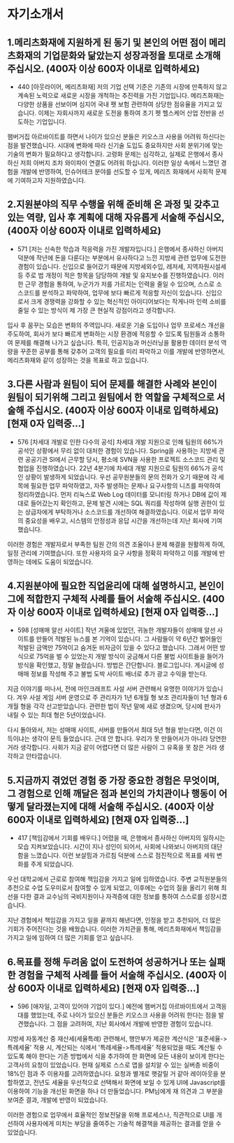 



# 자기소개서
## 1.메리츠화재에 지원하게 된 동기 및 본인의 어떤 점이 메리츠화재의 기업문화와 닮았는지 성장과정을 토대로 소개해 주십시오. (400자 이상 600자 이내로 입력하세요) 
- 440
[아웃라이어, 메리츠화재]
저의 기업 선택 기준은 기존의 시장에 만족하지 않고 계속된 노력으로 새로운 시장을 개척하는 추진력을 가진 기업입니다.
메리츠화재는 다양한 상품을 선보이며 심지어 국내 펫 보험 관련하여 상당한 점유율을 가지고 있습니다. 이제는 자회사까지 새로운 도전을 통하여 초기 펫 헬스케어 산업 전반을 선도하는 기업입니다.

햄버거집 아르바이트를 하면서 나이가 있으신 분들은 키오스크 사용을 어려워 하신다는 점을 발견했습니다. 시대에 변화에 따라 신기술 도입도 중요하지만 사회 분위기에 맞는 기술의 변화가 필요하다고 생각합니다. 고령화 문제는 심각하고, 실제로 은행에서 종사하신 저희 아버지 조차 와이파이 연결도 어려워 하십니다. 이러한 일상 속에서 느꼈던 경험을 개발에 반영하여, 인슈어테크 분야를 선도할 수 있게, 메리츠 화재에서 사회적 문제에 기여하고자 지원하였습니다.

## 2.지원분야의 직무 수행을 위해 준비해 온 과정 및 갖추고 있는 역량, 입사 후 계획에 대해 자유롭게 서술해 주십시오, (400자 이상 600자 이내로 입력하세요) 
- 571
[저는 신속한 학습과 적응력을 가진 개발자입니다.]
은행에서 종사하신 아버지 덕분에 작년에 돈을 다룬다는 부분에서 유사하다고 느낀 지방세 관련 업무에 도전한 경험이 있습니다. 신입으로 들어갔기 때문에 지방세외수입, 레저세, 지역자원시설세 등 주로 법 개정이 적은 항목을 담당하여 개발 및 유지보수를 진행하였습니다.
이러한 근무 경험을 통하여, 누군가가 저를 가르치는 인력을 줄일 수 있으며, 스스로 소스코드를 분석하고 파악하여, 업무에 보다 빠르게 적응할 자신이 있습니다. 신입으로서 크게 경쟁력을 강화할 수 있는 혁신적인 아이디어보다는 작게나마 인력 소비를 줄일 수 있는 방식이 제 가장 큰 현실적 강점이라고 생각합니다.

입사 후 꿈꾸는 모습은 변화의 주역입니다. 새로운 기술 도입이나 업무 프로세스 개선을 주도하여, 회사가 보다 빠르게 변화하는 시장 환경에 적응할 수 있도록 팀원들과 소통하여 문제를 해결해 나가고 싶습니다. 특히, 인공지능과 머신러닝을 활용한 데이터 분석 역량을 꾸준한 공부를 통해 갖추어 고객의 필요를 미리 파악하고 이를 개발에 반영하면서, 메리츠화재와 같이 성장하는 것을 목표로 하고 있습니다.

## 3.다른 사람과 원팀이 되어 문제를 해결한 사례와 본인이 원팀이 되기위해 그리고 원팀에서 한 역할을 구체적으로 서술해 주십시오. (400자 이상 600자 이내로 입력하세요) [현재 0자 입력중...]
- 576
[차세대 개발로 인한 다수의 공석]
차세대 개발 지원으로 인해 팀원의 66%가 공석인 상황에서 무리 없이 대처한 경험이 있습니다.
Spring을 사용하는 지방세 관련 공공기관 SI에서 근무할 당시, 평소에 SVN을 사용한 프로젝트 소스코드 관리 및 협업을 진행하였습니다. 22년 4분기에 차세대 개발 지원으로 팀원의 66%가 공석인 상황이 발생하게 되었습니다. 우선 공무원분들의 문의 전화가 오기 때문에 각 세목에 필요한 업무 파악하였고, 자주 발생하는 문제나 요구사항의 니즈를 파악하여 정리하였습니다. 먼저 리눅스로 Web Log 데이터를 모니터링 하거나 DB에 값이 제대로 들어갔는지 확인하고, 문제 발견 시에는 SQL 쿼리를 작성하여 실행 권한이 있는 상급자에게 부탁하거나 소스코드를 개선하여 해결하였습니다. 이로서 업무 파악의 중요성을 배우고, 시스템의 안정성과 응답 시간을 개선하는데 지난 회사에 기여했습니다.

이러한 경험은 개발자로서 부족한 팀원 간의 의견 조율이나 문제 해결을 원활하게 하여, 일정 관리에 기여했습니다. 또한 사용자의 요구 사항을 정확히 파악하고 이를 개발에 반영하는 데에도 도움이 되었습니다.


## 4.지원분야에 필요한 직업윤리에 대해 설명하시고, 본인이 그에 적합한지 구체적 사례를 들어 서술해 주십시오. (400자 이상 600자 이내로 입력하세요) [현재 0자 입력중...]
- 598
[성매매 알선 사이트]
작년 겨울에 있었던, 귀농한 개발자들이 성매매 알선 사이트를 만들어 적발된 뉴스를 본 기억이 있습니다.
그 사람들이 약 6년간 벌어들인 적발된 금액만 75억이고 숨겨둔 비자금이 있을 수 있다고 했습니다. 그래서 어떤 방식으로 75억을 벌 수 있었는지 개발 방식이 궁금해서 다른 불법 사이트들을 들어가 방식을 확인했고, 정말 놀랐습니다.
방법은 간단합니다. 블로그입니다. 게시글에 성매매 정보를 작성해 주고 불법 도박 사이트 배너로 추가 광고 수익을 받는다.

지금 이야기를 떠나서, 전에 마인크래프트 사설 서버 관련해서 유명한 이야기가 있습니다. 겨우 사설 게임 서버 운영으로 주 관리자가 1년 6개월 형 보조 관리자들이 1년 형과 6개월 형을 각각 선고받았습니다. 관련한 법이 작년 말에 새로 생겼으며, 당시에 판사가 내릴 수 있는 최대 형은 5년이었습니다.

다시 돌아와서, 저는 성매매 사이트, 서버를 만들어서 최대 5년 형을 받는다면, 이건 이득이냐는 생각이 문득 들었습니다.
근데 안 합니다. 우리가 못 만들어서가 아니라 당연한 거라 생각합니다.
사회가 지금 같이 어렵다면 더 많은 사람이 그 유혹을 못 참은 거라 생각하고 안타깝습니다.


## 5.지금까지 겪었던 경험 중 가장 중요한 경험은 무엇이며, 그 경험으로 인해 깨달은 점과 본인의 가치관이나 행동이 어떻게 달라졌는지에 대해 서술해 주십시오. (400자 이상 600자 이내로 입력하세요) [현재 0자 입력중...]
- 417
[책임감에서 기회를 배우다.]
어렸을 때, 은행에서 종사하신 아버지의 일하시는 모습 지켜보았습니다. 시간이 지나 성인이 되어서, 사회에 나와보니 아버지의 대단함을 느꼈습니다. 이런 보살핌과 가르침 덕분에 스스로 점진적으로 목표를 세워 변화를 주게 되었습니다.

우선 대학교에서 근로로 참여해 책임감을 가지고 일에 임하였습니다. 주변 교직원분들의 추천으로 수업 도우미로서 참여할 수 있게 되었고, 이후에는 수업의 질을 올리기 위해 최선을 다한 결과 교수님의 국비지원이나 자격증에 대한 정보를 통하여 스스로를 성장시켰습니다. 

지난 경험에서 책임감을 가지고 일을 끝까지 해낸다면, 인정을 받고 추천되어, 더 많은 기회가 주어진다는 것을 배웠습니다. 이러한 가치관을 통해, 메리츠화재에서 책임감을 가지고 일에 임하여 더 많은 기회를 얻고 싶습니다.



## 6.목표를 정해 두려움 없이 도전하여 성공하거나 또는 실패한 경험을 구체적 사례를 들어 서술해 주십시오. (400자 이상 600자 이내로 입력하세요) [현재 0자 입력중...]
- 596
[애자일, 고객이 있어야 기업이 있다.]
예전에 햄버거집 아르바이트에서 고객응대를 했었는데, 주로 나이가 있으신 분들은 키오스크 사용을 어려워 한다는 점을 발견했습니다. 그 점을 고려허여, 지난 회사에서 개발에 반영한 경험이 있습니다.

지방세 자동계산 중 재산세(세율특례) 관련해서, 행안부가 제공한 계산식은 '표준세율->특례세율' 적용 시, 계산되는 식에서 '특례세율->특례세율' 적용되었을 때도 계산될 수 있도록 해야 한다는 기존 방법에서 식을 추가하여 한 화면에 모든 내용이 보이게 한다는 고객사의 요청이 있었습니다. 현재 실제로 스스로 앱을 설치알 수 있는 실버층 비중이 18%인 점과 주 이용자를 고려하였습니다. 요청과 별개로 햇갈릴 거 같아 레이아웃을 분할하였고, 전년도 세율을 우선적으로 선택해서 화면에 보일 수 있게 UI에 Javascript를 이용하여 기능을 개선된 화면을 하나 더 만들었습니다. PM님에게 재 의견과 그 부분을 보여준 결과, 개발에 반영이 되었습니다.

이러한 경험으로 업무에서 효율적인 정보전달을 위해 프로세스나, 직관적으로 UI를 개선하여 사용자에게 미치는 부담을 줄여주는 기술적 해결책을 제공하는 결과를 얻을 수 있었습니다.